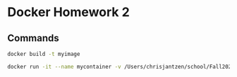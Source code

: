 # Docker Homework 2

## Commands

```bash
docker build -t myimage

docker run -it --name mycontainer -v /Users/chrisjantzen/school/Fall2020/CloudComputing/docker/hw2/home/temp:/home/data myimage
```
